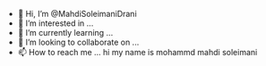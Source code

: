 - 👋 Hi, I’m @MahdiSoleimaniDrani
- 👀 I’m interested in ...
- 🌱 I’m currently learning ...
- 💞️ I’m looking to collaborate on ...
- 📫 How to reach me ...
hi
my name is mohammd mahdi soleimani
<!---
MahdiSoleimaniDrani/MahdiSoleimaniDrani is a ✨ special ✨ repository because its `README.md` (this file) appears on your GitHub profile.
You can click the Preview link to take a look at your changes.
--->
